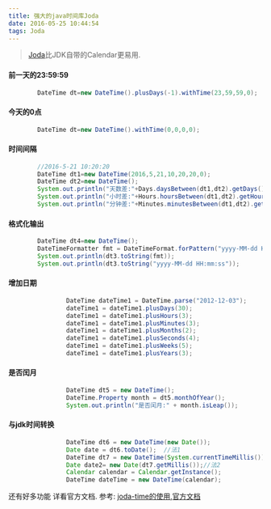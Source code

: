 ```yaml
---
title: 强大的java时间库Joda
date: 2016-05-25 10:44:54
tags: Joda
---
```


> [Joda](https://github.com/JodaOrg/joda-time)比JDK自带的Calendar更易用.

<!--more-->

#### 前一天的23:59:59
```java
        DateTime dt=new DateTime().plusDays(-1).withTime(23,59,59,0);
```

#### 今天的0点
```java
        DateTime dt=new DateTime().withTime(0,0,0,0);
```

#### 时间间隔
```java
        //2016-5-21 10:20:20
        DateTime dt1=new DateTime(2016,5,21,10,20,20,0);
        DateTime dt2=new DateTime();
        System.out.println("天数差:"+Days.daysBetween(dt1,dt2).getDays());
        System.out.println("小时差:"+Hours.hoursBetween(dt1,dt2).getHours());
        System.out.println("分钟差:"+Minutes.minutesBetween(dt1,dt2).getMinutes());
```

#### 格式化输出
```java
        DateTime dt4=new DateTime();
        DateTimeFormatter fmt = DateTimeFormat.forPattern("yyyy-MM-dd HH:mm:ss");
        System.out.println(dt3.toString(fmt));
        System.out.println(dt3.toString("yyyy-MM-dd HH:mm:ss"));
```

#### 增加日期
```java
                DateTime dateTime1 = DateTime.parse("2012-12-03");  
                dateTime1 = dateTime1.plusDays(30);  
                dateTime1 = dateTime1.plusHours(3);  
                dateTime1 = dateTime1.plusMinutes(3);  
                dateTime1 = dateTime1.plusMonths(2);  
                dateTime1 = dateTime1.plusSeconds(4);  
                dateTime1 = dateTime1.plusWeeks(5);  
                dateTime1 = dateTime1.plusYears(3);  
```

#### 是否闰月
```java
                DateTime dt5 = new DateTime();
                DateTime.Property month = dt5.monthOfYear();
                System.out.println("是否闰月:" + month.isLeap());
```
#### 与jdk时间转换
```java
                DateTime dt6 = new DateTime(new Date());    
                Date date = dt6.toDate();  //法1  
                DateTime dt7 = new DateTime(System.currentTimeMillis());    
                Date date2= new Date(dt7.getMillis());//法2
                Calendar calendar = Calendar.getInstance();    
                DateTime dateTime = new DateTime(calendar);
```

还有好多功能 详看官方文档.
参考: [joda-time的使用](http://ylq365.iteye.com/blog/1769680),[官方文档](http://www.joda.org/joda-time/userguide.html)
